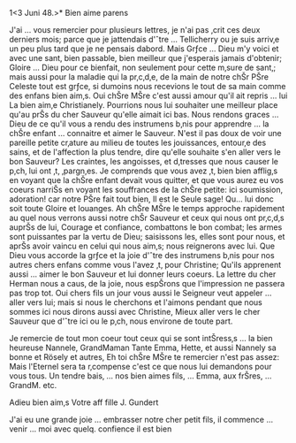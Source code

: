  1<3 Juni 48.>*
Bien aime parens

J'ai … vous remercier pour plusieurs lettres, je n'ai pas ‚crit ces deux derniers mois; parce que je jattendais d'ˆtre … Tellicherry ou je suis arriv‚e un peu plus tard que je ne pensais dabord. Mais Grƒce … Dieu m'y voici et avec une sant‚ bien passable, bien meilleur que j'esperais jamais d'obtenir; Gloire … Dieu pour ce bienfait, non seulement pour cette m‚sure de sant‚; mais aussi pour la maladie qui la pr‚c‚d‚e, de la main de notre chŠr PŠre Celeste tout est grƒce, si dumoins nous recevions le tout de sa main comme des enfans bien aim‚s. Oui chŠre MŠre c'est aussi amour qu'il ait repris … lui La bien aim‚e Christianely. Pourrions nous lui souhaiter une meilleur place qu'au prŠs du cher Sauveur qu'elle aimait ici bas. Nous rendons graces … Dieu de ce qu'il vous a rendu des instrumens b‚nis pour apprendre … la chŠre enfant … connaitre et aimer le Sauveur. N'est il pas doux de voir une pareille petite cr‚ature au milieu de toutes les jouissances, entour‚e des sains, et de l'affection la plus tendre, dire qu'elle souhaite s'en aller vers le bon Sauveur? Les craintes, les angoisses, et d‚tresses que nous causer le p‚ch‚ lui ont ‚t‚ ‚pargn‚es. Je comprends que vous avez ‚t‚ bien bien afflig‚s en voyant que la chŠre enfant devait vous quitter, et que vous aurez eu vos coeurs narriŠs en voyant les souffrances de la chŠre petite: ici soumission, adoration! car notre PŠre fait tout bien, Il est le Seule sage! Qu… lui donc soit toute Gloire et louanges. Ah chŠre MŠre le temps approche rapidement au quel nous verrons aussi notre chŠr Sauveur et ceux qui nous ont pr‚c‚d‚s auprŠs de lui, Courage et confiance, combattons le bon combat; les armes sont puissantes par la vertu de Dieu; saisissons les, elles sont pour nous, et aprŠs avoir vaincu en celui qui nous aim‚s; nous reignerons avec lui. Que Dieu vous accorde la grƒce et la joie d'ˆtre des instrumens b‚nis pour nos autres chers enfans comme vous l'avez ‚t‚ pour Christine; Qu'ils apprenent aussi … aimer le bon Sauveur et lui donner leurs coeurs. La lettre du cher Herman nous a caus‚ de la joie, nous espŠrons que l'impression ne passera pas trop tot. Oui chers fils un jour vous aussi le Seigneur veut appeler … aller vers lui; mais si nous le cherchons et l'aimons pendant que nous sommes ici nous dirons aussi avec Christine, Mieux aller vers le cher Sauveur que d'ˆtre ici ou le p‚ch‚ nous environe de toute part.

Je remercie de tout mon coeur tout ceux qui se sont intŠress‚s … la bien heureuse Nannele, GrandMaman Tante Emma, Hette, et aussi Nannely sa bonne et Rösely et autres, Eh toi chŠre MŠre te remercier n'est pas assez: Mais l'Eternel sera ta r‚compense c'est ce que nous lui demandons pour vous tous. Un tendre bais‚ … nos bien aimes fils, … Emma, aux frŠres, … GrandM. etc.

Adieu bien aim‚s Votre aff fille J. Gundert

J'ai eu une grande joie … embrasser notre cher petit fils, il commence … venir … moi avec quelq. confience il est bien

